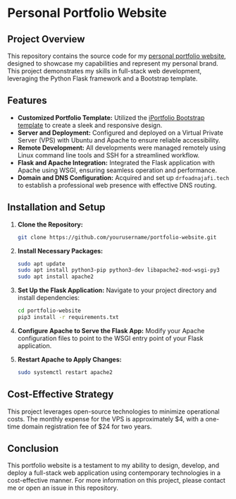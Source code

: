 # Personal Portfolio Website

## Project Overview
This repository contains the source code for my [personal portfolio website](HTTP://www.drfoadnajafi.tech), designed to showcase my capabilities and represent my personal brand. This project demonstrates my skills in full-stack web development, leveraging the Python Flask framework and a Bootstrap template.

## Features
- **Customized Portfolio Template:** Utilized the [iPortfolio Bootstrap template](https://bootstrapmade.com/iportfolio-bootstrap-portfolio-websites-template/) to create a sleek and responsive design.
- **Server and Deployment:** Configured and deployed on a Virtual Private Server (VPS) with Ubuntu and Apache to ensure reliable accessibility.
- **Remote Development:** All developments were managed remotely using Linux command line tools and SSH for a streamlined workflow.
- **Flask and Apache Integration:** Integrated the Flask application with Apache using WSGI, ensuring seamless operation and performance.
- **Domain and DNS Configuration:** Acquired and set up `drfoadnajafi.tech` to establish a professional web presence with effective DNS routing.

## Installation and Setup
1. **Clone the Repository:**
   ```bash
   git clone https://github.com/yourusername/portfolio-website.git
   ```
2. **Install Necessary Packages:**
   ```bash
   sudo apt update
   sudo apt install python3-pip python3-dev libapache2-mod-wsgi-py3
   sudo apt install apache2
   ```
3. **Set Up the Flask Application:**
   Navigate to your project directory and install dependencies:
   ```bash
   cd portfolio-website
   pip3 install -r requirements.txt
   ```
4. **Configure Apache to Serve the Flask App:**
   Modify your Apache configuration files to point to the WSGI entry point of your Flask application.

5. **Restart Apache to Apply Changes:**
   ```bash
   sudo systemctl restart apache2
   ```

## Cost-Effective Strategy
This project leverages open-source technologies to minimize operational costs. The monthly expense for the VPS is approximately $4, with a one-time domain registration fee of $24 for two years.

## Conclusion
This portfolio website is a testament to my ability to design, develop, and deploy a full-stack web application using contemporary technologies in a cost-effective manner. For more information on this project, please contact me or open an issue in this repository.

